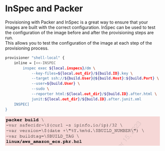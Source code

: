 

# InSpec and Packer

Provisioning with Packer and InSpec is a great way to ensure that your images are built with the correct configuration. 
InSpec can be used to test the configuration of the image before and after the provisioning steps are run.  
This allows you to test the configuration of the image at each step of the provisioning process.

```bash
provisioner "shell-local" {
    inline = [<<-INSPEC
        inspec exec ${local.inspecs}/dm \
            --key-files=${local.out_dir}/${build.ID}.key \
            --target ssh://${build.User}@${build.Host}:${build.Port} \
            --user=${build.User} \
            --sudo \
            --reporter html:${local.out_dir}/${build.ID}.after.html \
            junit:${local.out_dir}/${build.ID}.after.junit.xml
    INSPEC]
}

```

![Alt text](imgs/image12312411.png?raw=true "Packer InSpec build")